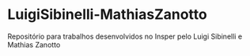 # LuigiSibinelli-MathiasZanotto
Repositório para trabalhos desenvolvidos no Insper pelo Luigi Sibinelli e Mathias Zanotto

